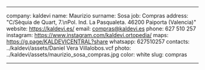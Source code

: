 ---

company: kaldevi
name: Maurizio
surname: Sosa
job: Compras
address: "C/Sèquia de Quart, 7.\nPol. Ind. La Pasqualeta. 46200 Paiporta (Valencia)"
website: https://kaldevi.es/
email: compras@kaldevi.es
phone: 627 510 257
instagram: https://www.instagram.com/kaldevi.ortopedia/
maps: https://g.page/KALDEVICENTRAL?share
whatsapp: 627510257
contacts: ../kaldevi/assets/Daniel Vera Villalobos.vcf
photo: ../kaldevi/assets/maurizio_sosa_compras.jpg
color: white
slug: compras

---